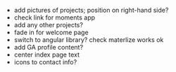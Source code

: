 * add pictures of projects; position on right-hand side?
* check link for moments app
* add any other projects?
* fade in for welcome page
* switch to angular library? check materlize works ok
* add GA profile content?
* center index page text
* icons to contact info?
